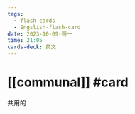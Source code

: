 ```yaml
---
tags:
  - flash-cards
  - Engslish-flash-card
date: 2023-10-09-週一
time: 21:05
cards-deck: 英文
---
```


# [[communal]] #card 
共用的